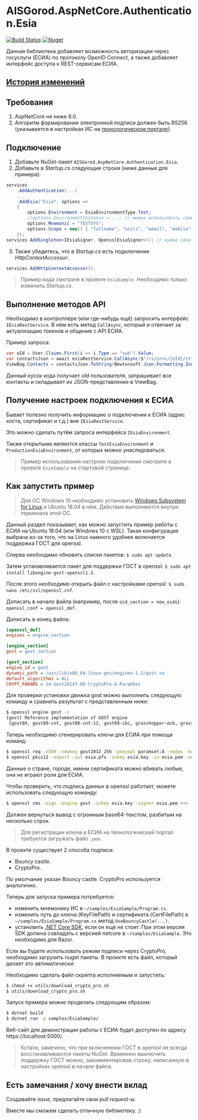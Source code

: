 # AISGorod.AspNetCore.Authentication.Esia

[![Build Status](https://github.com/AISGorod/AISGorod.AspNetCore.Authentication.Esia/actions/workflows/main.yml/badge.svg?branch=main)](https://github.com/AISGorod/AISGorod.AspNetCore.Authentication.Esia/actions/workflows/main.yml)
[![Nuget](https://img.shields.io/nuget/v/AISGorod.AspNetCore.Authentication.Esia)](https://www.nuget.org/packages/AISGorod.AspNetCore.Authentication.Esia/)

Данная библиотека добавляет возможность авторизации через госуслуги (ЕСИА) по протоколу OpenID Connect, а также добавляет интерфейс доступа к REST-сервисам ЕСИА.

## [История изменений](CHANGELOG.md)

## Требования

1. AspNetCore не ниже 8.0.
2. Алгоритм формирования электронной подписи должен быть RS256 (указывается в настройках ИС на [технологическом портале](https://esia.gosuslugi.ru/console/tech/)).

## Подключение

1. Добавьте NuGet-пакет `AISGorod.AspNetCore.Authentication.Esia`.
2. Добавьте в _Startup.cs_ следующие строки (ниже данные для примера):

```csharp
services
    .AddAuthentication(...)
    ...
    .AddEsia("Esia", options =>
    {
        options.Environment = EsiaEnvironmentType.Test;
        //options.EnvironmentInstance = ...; // можно использовать свою реализацию.
        options.Mnemonic = "TESTSYS";
        options.Scope = new[] { "fullname", "snils", "email", "mobile" };
    });
services.AddSingleton<IEsiaSigner, OpensslEsiaSigner>(); // нужна своя реализация подписи запросов от ИС в ЕСИА
```

3. Также убедитесь, что в _Startup.cs_ есть подключение _HttpContextAccessor_:

```csharp
services.AddHttpContextAccessor();
```

> Пример кода смотрите в проекте `EsiaSample`.
> Необходимо только изменить _Startup.cs_.

## Выполнение методов API

Необходимо в контроллере (или где-нибудь ещё) запросить интерфейс `IEsiaRestService`.
В нём есть метод `CallAsync`, который и отвечает за актуализацию токенов и общение с API ЕСИА.

Пример запроса:

```csharp
var oId = User.Claims.First(i => i.Type == "sub").Value;
var contactsJson = await esiaRestService.CallAsync($"/rs/prns/{oId}/ctts?embed=(elements)", HttpMethod.Get);
ViewBag.Contacts = contactsJson.ToString(Newtonsoft.Json.Formatting.Indented);
```

Данный кусок кода получает _oId_ пользователя, запрашивает все контакты и складывает их JSON-представление в ViewBag.

## Получение настроек подключения к ЕСИА

Бывает полезно получить информацию о подключении к ЕСИА (адрес хоста, сертификат и т.д.) вне `IEsiaRestService`.

Это можно сделать путём запроса интерфейса `IEsiaEnvironment`.

Также открытыми являются классы `TestEsiaEnvironment` и `ProductionEsiaEnvironment`, от которых можно унаследоваться.

> Пример использования настроек подключения смотрите в проекте `EsiaSample` на стартовой странице.

## Как запустить пример

> Для ОС Windows 10 необходимо установить [Windows Subsystem for Linux](https://docs.microsoft.com/ru-ru/windows/wsl/install-win10) и Ubuntu 18.04 в нём.
> Действия выполняются внутри терминала этой ОС.

Данный раздел показывает, как можно запустить пример работы с ЕСИА на Ubuntu 18.04 (или Windows 10 c WSL).
Такая конфигурация выбрана из-за того, что на Linux намного удобнее включается поддержка ГОСТ для openssl.

Сперва необходимо обновить списки пакетов: `$ sudo apt update`.

Затем устанавливается пакет для поддержки ГОСТ в openssl: `$ sudo apt install libengine-gost-openssl1.1`.

После этого необходимо открыть файл с настройками openssl: `$ sudo nano /etc/ssl/openssl.cnf`.

Дописать в начало файла (например, после `oid_section = new_oids`): `openssl_conf = openssl_def`.

Дописать в конец файла:

```ini
[openssl_def]
engines = engine_section

[engine_section]
gost = gost_section

[gost_section]
engine_id = gost
dynamic_path = /usr/lib/x86_64-linux-gnu/engines-1.1/gost.so
default_algorithms = ALL
CRYPT_PARAMS = id-Gost28147-89-CryptoPro-A-ParamSet
```

Для проверки установки движка gost можно выполнить следующую команду и сравнить результат с представленным ниже:

```bash
$ openssl engine gost -c
(gost) Reference implementation of GOST engine
 [gost89, gost89-cnt, gost89-cnt-12, gost89-cbc, grasshopper-ecb, grasshopper-cbc, grasshopper-cfb, grasshopper-ofb, grasshopper-ctr, md_gost94, gost-mac, md_gost12_256, md_gost12_512, gost-mac-12, gost2001, gost-mac, gost2012_256, gost2012_512, gost-mac-12]
```

Теперь необходимо сгенерировать ключи для ЕСИА при помощи команд:

```bash
$ openssl req -x509 -newkey gost2012_256 -pkeyopt paramset:A -nodes -keyout esia.key -out esia.pem -days 3650 -engine gost
$ openssl pkcs12 -export -out esia.pfx -inkey esia.key -in esia.pem -engine gost
```

Данные о стране, городе, имени сертификата можно вбивать любые, они не играют роли для ЕСИА.

Чтобы проверить, что подпись данных в openssl работает, можете использовать следующую команду:

```bash
$ openssl cms -sign -engine gost -inkey esia.key -signer esia.pem <<< '123'
```

Должен вернуться вывод с огромным base64-текстом, разбитым на несколько строк.

> Для регистрации ключа в ЕСИА на технологический портал требуется загружать файл `.pem`.

В проекте существует 2 способа подписи:

- Bouncy castle.
- CryptoPro.

По умолчание указан Bouncy castle. CryptoPro используется аналогично.

Теперь для запуска примера потребуется:

- изменить мнемонику ИС в `~/samples/EsiaSample/Program.cs`.
- изменить путь до ключа (KeyFilePath) и сертификата (CertFilePath) в `~/samples/EsiaSample/Program.cs` метод `UseBouncyCastle(...)`.
- установить [.NET Core SDK](https://docs.microsoft.com/ru-ru/dotnet/core/install/linux-package-manager-ubuntu-1804), если он ещё не стоит.
  При этом версия SDK должна совпадать с версией netcore в `~/samples/EsiaSample`.
  Это необходимо для Razor.

Если вы будете использовать режим подписи через CryptoPro, необходимо загрузить nuget пакеты. В проекте есть файл, который делает это автоматически:

Необходимо сделать файл скрипта исполняемым и запустить:

```bash
$ chmod +x utils/download_crypto_pro.sh
$ utils/download_crypto_pro.sh
```

Запуск примера можно проделать следующим образом:

```bash
$ dotnet build
$ dotnet run -p samples/EsiaSample/
```

Веб-сайт для демонстрации работы с ЕСИА будет доступен по адресу https://localhost:5000/.

> Кстати, замечено, что при включенном ГОСТ в openssl не всегда восстанавливаются пакеты NuGet.
> Временно выключить поддержку ГОСТ можно, закомментировав строку, написанную в настройках openssl в начале файла.

## Есть замечания / хочу внести вклад

Создавайте _issue_, предлагайте свои _pull request_-ы.

Вместе мы сможем сделать отличную библиотеку. :)

